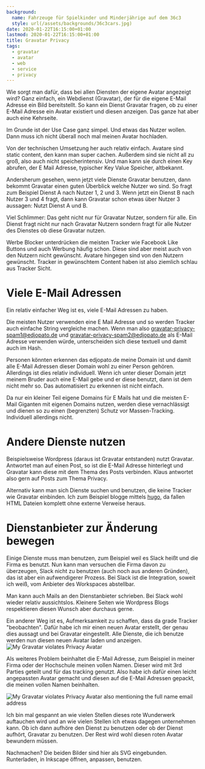 ```yaml
---
background:
  name: Fahrzeuge für Spielkinder und Minderjährige auf dem 36c3
  style: url(/assets/backgrounds/36c3cars.jpg)
date: 2020-01-22T16:15:00+01:00
lastmod: 2020-01-22T16:15:00+01:00
title: Gravatar Privacy
tags:
  - gravatar
  - avatar
  - web
  - service
  - privacy
---
```

Wie sorgt man dafür, dass bei allen Diensten der eigene Avatar angezeigt wird?
Ganz einfach, ein Webdienst (Gravatar), der für die eigene E-Mail Adresse ein Bild bereitstellt.
So kann ein Dienst Gravatar fragen, ob zu einer E-Mail Adresse ein Avatar existiert und diesen anzeigen.
Das ganze hat aber auch eine Kehrseite.
<!--more-->

Im Grunde ist der Use Case ganz simpel.
Und etwas das Nutzer wollen.
Dann muss ich nicht überall noch mal meinen Avatar hochladen.

Von der technischen Umsetzung her auch relativ einfach.
Avatare sind static content, den kann man super cachen.
Außerdem sind sie nicht all zu groß, also auch nicht speicherintensiv.
Und man kann sie durch einen Key abrufen, der E Mail Adresse, typischer Key Value Speicher, altbekannt.

Andersherum gesehen, wenn jetzt viele Dienste Gravatar benutzen, dann bekommt Gravatar einen guten Überblick welche Nutzer wo sind.
So fragt zum Beispiel Dienst A nach Nutzer 1, 2 und 3.
Wenn jetzt ein Dienst B nach Nutzer 3 und 4 fragt, dann kann Gravatar schon etwas über Nutzer 3 aussagen: Nutzt Dienst A und B.

Viel Schlimmer: Das geht nicht nur für Gravatar Nutzer, sondern für alle.
Ein Dienst fragt nicht nur nach Gravatar Nutzern sondern fragt für alle Nutzer des Dienstes ob diese Gravatar nutzen.

Werbe Blocker unterdrücken die meisten Tracker wie Facebook Like Buttons und auch Werbung häufig schon.
Diese sind aber meist auch von den Nutzern nicht gewünscht.
Avatare hingegen sind von den Nutzern gewünscht.
Tracker in gewünschtem Content haben ist also ziemlich schlau aus Tracker Sicht.

# Viele E-Mail Adressen

Ein relativ einfacher Weg ist es, viele E-Mail Adressen zu haben.

Die meisten Nutzer verwenden eine E Mail Adresse und so werden Tracker auch einfache String vergleiche machen.
Wenn man also gravatar-privacy-spam1@edjopato.de und gravatar-privacy-spam2@edjopato.de als E-Mail Adresse verwenden würde, unterscheiden sich diese textuell und damit auch im Hash.

Personen könnten erkennen das edjopato.de meine Domain ist und damit alle E-Mail Adressen dieser Domain wohl zu einer Person gehören.
Allerdings ist dies relativ individuell.
Wenn ich unter dieser Domain jetzt meinem Bruder auch eine E-Mail gebe und er diese benutzt, dann ist dem nicht mehr so.
Das automatisiert zu erkennen ist nicht einfach.

Da nur ein kleiner Teil eigene Domains für E Mails hat und die meisten E-Mail Giganten mit eigenen Domains nutzen, werden diese vernachlässigt und dienen so zu einen (begrenzten) Schutz vor Massen-Tracking.
Individuell allerdings nicht.

# Andere Dienste nutzen

Beispielsweise Wordpress (daraus ist Gravatar entstanden) nutzt Gravatar.
Antwortet man auf einen Post, so ist die E-Mail Adresse hinterlegt und Gravatar kann diese mit dem Thema des Posts verbinden.
Klaus antwortet also gern auf Posts zum Thema Privacy.

Alternativ kann man sich Dienste suchen und benutzen, die keine Tracker wie Gravatar einbinden.
Ich zum Beispiel blogge mittels [hugo](https://gohugo.io/), da fallen HTML Dateien komplett ohne externe Verweise heraus.

# Dienstanbieter zur Änderung bewegen

Einige Dienste muss man benutzen, zum Beispiel weil es Slack heißt und die Firma es benutzt.
Nun kann man versuchen die Firma davon zu überzeugen, Slack nicht zu benutzen (auch noch aus anderen Gründen), das ist aber ein aufwendigerer Prozess.
Bei Slack ist die Integration, soweit ich weiß, vom Anbieter des Workspaces abstellbar.

Man kann auch Mails an den Dienstanbieter schrieben.
Bei Slack wohl wieder relativ aussichtslos.
Kleinere Seiten wie Wordpress Blogs respektieren diesen Wunsch aber durchaus gerne.

Ein anderer Weg ist es, Aufmerksamkeit zu schaffen, dass da grade Tracker "beobachten".
Dafür habe ich mir einen neuen Avatar erstellt, der genau dies aussagt und bei Gravatar eingestellt.
Alle Dienste, die ich benutze werden nun diesen neuen Avatar laden und anzeigen.
![My Gravatar violates Privacy Avatar](/assets/2020/01/gravatar-privacy-simple.svg)

Als weiteres Problem beinhaltet die E-Mail Adresse, zum Beispiel in meiner Firma oder der Hochschule meinen vollen Namen.
Dieser wird mit 3rd Parties geteilt und für das tracking genutzt.
Also habe ich dafür einen leicht angepassten Avatar gemacht und diesen auf die E-Mail Adressen gepackt, die meinen vollen Namen beinhalten.

![My Gravatar violates Privacy Avatar also mentioning the full name email address](/assets/2020/01/gravatar-privacy-full-name.svg)

Ich bin mal gespannt an wie vielen Stellen dieses rote Wunderwerk auftauchen wird und an wie vielen Stellen ich etwas dagegen unternehmen kann.
Ob ich dann aufhöre den Dienst zu benutzen oder ob der Dienst aufhört, Gravatar zu benutzen.
Der Rest wird wohl diesen roten Avatar bewundern müssen.

Nachmachen?
Die beiden Bilder sind hier als SVG eingebunden.
Runterladen, in Inkscape öffnen, anpassen, benutzen.

